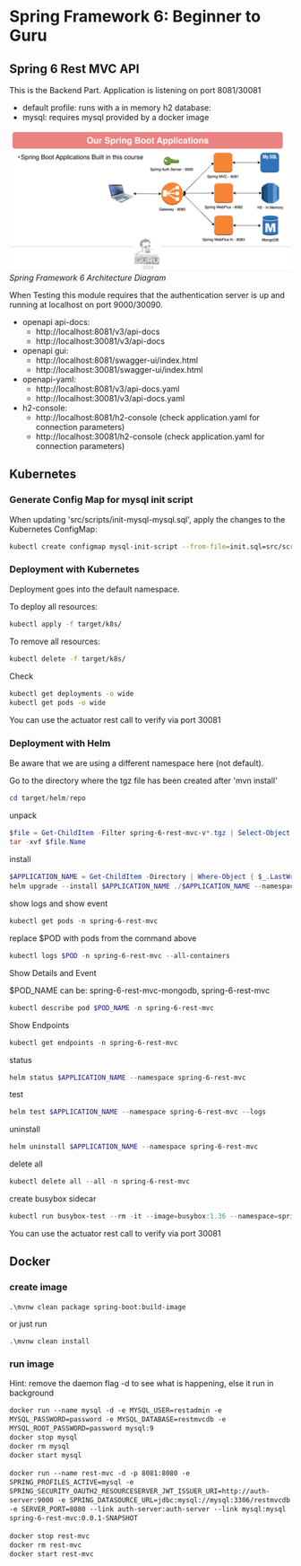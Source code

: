 # Spring Framework 6: Beginner to Guru
## Spring 6 Rest MVC API

This is the Backend Part. Application is listening on port 8081/30081
* default profile: runs with a in memory h2 database: 
* mysql: requires mysql provided by a docker image

![Spring Framework 6 Architecture](docs/guru.png)
*Spring Framework 6 Architecture Diagram*

When Testing this module requires that the authentication server is up and running at localhost on port 9000/30090. 

- openapi api-docs: 
  - http://localhost:8081/v3/api-docs
  - http://localhost:30081/v3/api-docs
- openapi gui: 
  - http://localhost:8081/swagger-ui/index.html
  - http://localhost:30081/swagger-ui/index.html
- openapi-yaml: 
  - http://localhost:8081/v3/api-docs.yaml
  - http://localhost:30081/v3/api-docs.yaml
- h2-console: 
  - http://localhost:8081/h2-console (check application.yaml for connection parameters)
  - http://localhost:30081/h2-console (check application.yaml for connection parameters)

## Kubernetes

### Generate Config Map for mysql init script

When updating 'src/scripts/init-mysql-mysql.sql', apply the changes to the Kubernetes ConfigMap:
```bash
kubectl create configmap mysql-init-script --from-file=init.sql=src/scripts/init-mysql.sql --dry-run=client -o yaml | Out-File -Encoding utf8 k8s/mysql-init-script-configmap.yaml
```

### Deployment with Kubernetes

Deployment goes into the default namespace.

To deploy all resources:
```bash
kubectl apply -f target/k8s/
```

To remove all resources:
```bash
kubectl delete -f target/k8s/
```

Check
```bash
kubectl get deployments -o wide
kubectl get pods -o wide
```

You can use the actuator rest call to verify via port 30081

### Deployment with Helm

Be aware that we are using a different namespace here (not default).

Go to the directory where the tgz file has been created after 'mvn install'
```powershell
cd target/helm/repo
```

unpack
```powershell
$file = Get-ChildItem -Filter spring-6-rest-mvc-v*.tgz | Select-Object -First 1
tar -xvf $file.Name
```

install
```powershell
$APPLICATION_NAME = Get-ChildItem -Directory | Where-Object { $_.LastWriteTime -ge $file.LastWriteTime } | Select-Object -ExpandProperty Name
helm upgrade --install $APPLICATION_NAME ./$APPLICATION_NAME --namespace spring-6-rest-mvc --create-namespace --wait --timeout 5m --debug --render-subchart-notes
```

show logs and show event
```powershell
kubectl get pods -n spring-6-rest-mvc
```
replace $POD with pods from the command above
```powershell
kubectl logs $POD -n spring-6-rest-mvc --all-containers
```

Show Details and Event

$POD_NAME can be: spring-6-rest-mvc-mongodb, spring-6-rest-mvc
```powershell
kubectl describe pod $POD_NAME -n spring-6-rest-mvc
```

Show Endpoints
```powershell
kubectl get endpoints -n spring-6-rest-mvc
```

status
```powershell
helm status $APPLICATION_NAME --namespace spring-6-rest-mvc
```

test
```powershell
helm test $APPLICATION_NAME --namespace spring-6-rest-mvc --logs
```

uninstall
```powershell
helm uninstall $APPLICATION_NAME --namespace spring-6-rest-mvc
```

delete all
```powershell
kubectl delete all --all -n spring-6-rest-mvc
```

create busybox sidecar
```powershell
kubectl run busybox-test --rm -it --image=busybox:1.36 --namespace=spring-6-rest-mvc --command -- sh
```

You can use the actuator rest call to verify via port 30081

## Docker

### create image
```shell
.\mvnw clean package spring-boot:build-image
```
or just run
```shell
.\mvnw clean install
```

### run image

Hint: remove the daemon flag -d to see what is happening, else it run in background

```shell
docker run --name mysql -d -e MYSQL_USER=restadmin -e MYSQL_PASSWORD=password -e MYSQL_DATABASE=restmvcdb -e MYSQL_ROOT_PASSWORD=password mysql:9
docker stop mysql
docker rm mysql
docker start mysql

docker run --name rest-mvc -d -p 8081:8080 -e SPRING_PROFILES_ACTIVE=mysql -e SPRING_SECURITY_OAUTH2_RESOURCESERVER_JWT_ISSUER_URI=http://auth-server:9000 -e SPRING_DATASOURCE_URL=jdbc:mysql://mysql:3306/restmvcdb -e SERVER_PORT=8080 --link auth-server:auth-server --link mysql:mysql spring-6-rest-mvc:0.0.1-SNAPSHOT
 
docker stop rest-mvc
docker rm rest-mvc
docker start rest-mvc
```
